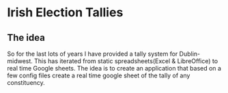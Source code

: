 # Irish Election Tallies
## The idea
So for the last lots of years I have provided a tally system for Dublin-midwest. This has iterated from static spreadsheets(Excel & LibreOffice) to real time Google sheets. The idea is to create an application that based on a few config files create a real time google sheet of the tally of any constituency.
